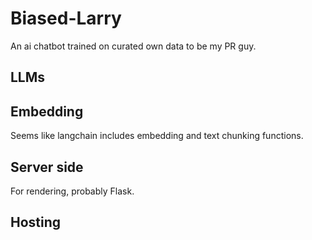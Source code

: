 # Biased-Larry
An ai chatbot trained on curated own data to be my PR guy.

## LLMs

## Embedding
Seems like langchain includes embedding and text chunking functions.

## Server side



For rendering, probably Flask.

## Hosting
